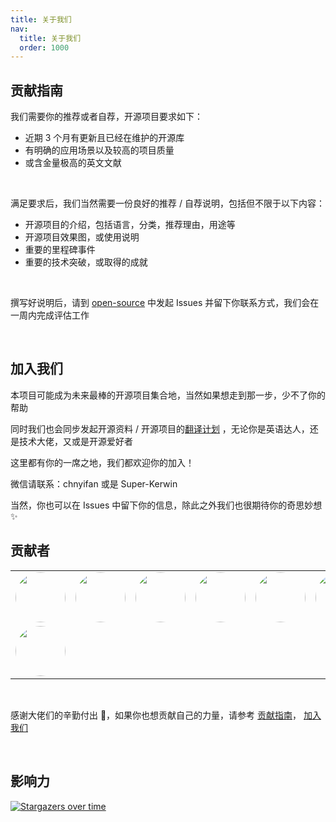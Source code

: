 ```yaml
---
title: 关于我们
nav:
  title: 关于我们
  order: 1000
---
```


## 贡献指南

我们需要你的推荐或者自荐，开源项目要求如下：

- 近期 3 个月有更新且已经在维护的开源库
- 有明确的应用场景以及较高的项目质量
- 或含金量极高的英文文献

<br/>

满足要求后，我们当然需要一份良好的推荐 / 自荐说明，包括但不限于以下内容：

- 开源项目的介绍，包括语言，分类，推荐理由，用途等
- 开源项目效果图，或使用说明
- 重要的里程碑事件
- 重要的技术突破，或取得的成就

<br/>

撰写好说明后，请到 [open-source](https://github.com/juejin-im/open-source/issues) 中发起 Issues 并留下你联系方式，我们会在一周内完成评估工作

<br/>

## 加入我们

本项目可能成为未来最棒的开源项目集合地，当然如果想走到那一步，少不了你的帮助

同时我们也会同步发起开源资料 / 开源项目的[翻译计划](https://github.com/juejin-im/open-source-translation) ，无论你是英语达人，还是技术大佬，又或是开源爱好者

这里都有你的一席之地，我们都欢迎你的加入！

微信请联系：chnyifan 或是 Super-Kerwin

当然，你也可以在 Issues 中留下你的信息，除此之外我们也很期待你的奇思妙想 ✨

## 贡献者

<table>
  <tr>
    <td align="center"><a href="http://www.itcodes.cn/"><img src="https://avatars2.githubusercontent.com/u/8282645?v=4" width="80px;" style="border-radius: 80px;"/><br/></a></td>
    <td align="center"><a href="https://www.kkzhilu.xyz/"><img src="https://avatars2.githubusercontent.com/u/34807944?v=4" width="80px;" style="border-radius: 80px;"/><br/></a></td>
    <td align="center"><a href="https://dingxuewen.com/"><img src="https://avatars3.githubusercontent.com/u/26959437?v=4" width="80px;" style="border-radius: 80px;"/><br/></a></td>
    <td align="center"><a href="https://juejin.im/user/5c1b4d04e51d450eca5af1dd"><img src="https://avatars0.githubusercontent.com/u/45115006?v=4" width="80px;" style="border-radius: 80px;"/><br/></a></td>
    <td align="center"><a href="https://youngjuning.js.org/"><img src="https://avatars2.githubusercontent.com/u/13204332?v=4" width="80px;" style="border-radius: 80px;"/><br/></a></td>
    <td align="center"><a href="https://github.com/Cookieboty"><img src="https://avatars3.githubusercontent.com/u/13778283?v=4" width="80px;" style="border-radius: 80px;"/><br/></a></td>
    <td align="center"><a href="https://juejin.im/user/59c7ae3d518825788565af37"><img src="https://avatars0.githubusercontent.com/u/31562877?v=4" width="80px;" style="border-radius: 80px;"/><br/></a></td>
  </tr>
  <tr>
    <td align="center"><a href="https://github.com/he-erduo"><img src="https://avatars2.githubusercontent.com/u/33930171?v=4" width="80px;" style="border-radius: 80px;"/><br/></a></td>
  </tr>
</table>
<br/>

感谢大佬们的辛勤付出 🤞，如果你也想贡献自己的力量，请参考 [贡献指南](#贡献指南)， [加入我们](#加入我们)

<br/>

## 影响力

[![Stargazers over time](https://starchart.cc/juejin-im/open-source.svg)](https://starchart.cc/juejin-im/open-source)
